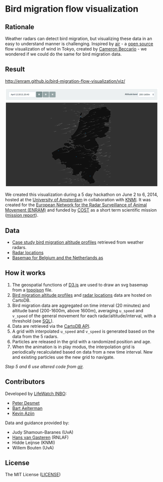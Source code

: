 # Bird migration flow visualization

## Rationale

Weather radars can detect bird migration, but visualizing these data in an easy to understand manner is challenging. Inspired by [air](http://air.nullschool.net) - a [open source](https://github.com/cambecc/air) flow visualization of wind in Tokyo, created by [Cameron Beccario](https://twitter.com/cambecc) - we wondered if we could do the same for bird migration data.

## Result

<http://enram.github.io/bird-migration-flow-visualization/viz/>

[![screenshot](screenshot.png)](http://enram.github.io/bird-migration-flow-visualization/viz/)

We created this visualization during a 5 day hackathon on June 2 to 6, 2014, hosted at the [University of Amsterdam](http://ibed.uva.nl/research/research-groups/research-groups/research-groups/content/folder/computational-geo-ecology/computational-geo-ecology.html) in collaboration with [KNMI](http://www.knmi.nl/). It was created for the [European Network for the Radar Surveillance of Animal Movement (ENRAM)](http://enram.eu) and funded by [COST](http://cost.eu/) as a short term scientific mission ([mission report](documentation/stsm-report.md)).

## Data

* [Case study bird migration altitude profiles](https://github.com/enram/case-study/tree/master/data/bird-migration-altitude-profiles) retrieved from weather radars.
* [Radar locations](https://github.com/enram/case-study/blob/master/data/radars/radars.geojson)
* [Basemap for Belgium and the Netherlands as](data/basemap)

## How it works

1. The geospatial functions of [D3.js](http://d3js.org/) are used to draw an svg basemap from a [topojson](data/basemap/basemap.topojson) file.
2. [Bird migration altitude profiles](https://lifewatch-inbo.cartodb.com/tables/bird_migration_altitude_profiles/public) and [radar locations](https://lifewatch-inbo.cartodb.com/tables/radars/public) data are hosted on CartoDB.
3. Bird migration data are aggregated on time interval (20 minutes) and altitude band (200-1600m, above 1600m), averaging `u_speed` and `v_speed` of the general movement for each radar/altitude/interval, with a threshold (see [SQL](documentation/aggregate-data.sql)).
4. Data are retrieved via the [CartoDB API](http://developers.cartodb.com/documentation/apis-overview.html).
5. A grid with interpolated `u_speed` and `v_speed` is generated based on the data from the 5 radars.
6. Particles are released in the grid with a randomized position and age.
7. When the animation is in play modus, the interpolation grid is periodically recalculated based on data from a new time interval. New and existing particles use the new grid to navigate.

*Step 5 and 6 use altered code from [air](https://github.com/cambecc/air).*

## Contributors

Developed by [LifeWatch INBO](http://lifewatch.inbo.be):

* [Peter Desmet](https://twitter.com/peterdesmet)
* [Bart Aelterman](https://twitter.com/bartaelterman)
* [Kevin Azijn](https://twitter.com/kazijn)

Data and guidance provided by:

* Judy Shamoun-Baranes (UvA)
* [Hans van Gasteren](https://twitter.com/hvangasteren) (RNLAF)
* Hidde Leijnse (KNMI)
* Willem Bouten (UvA)

## License

The MIT License ([LICENSE](LICENSE))
